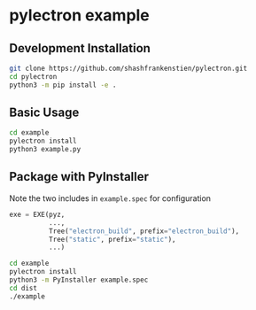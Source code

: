 # pylectron example

## Development Installation

```sh
git clone https://github.com/shashfrankenstien/pylectron.git
cd pylectron
python3 -m pip install -e .
```

## Basic Usage

```sh
cd example
pylectron install
python3 example.py
```


## Package with PyInstaller
Note the two includes in `example.spec` for configuration

```py
exe = EXE(pyz,
          ...,
          Tree("electron_build", prefix="electron_build"),
          Tree("static", prefix="static"),
          ...)
```

```sh
cd example
pylectron install
python3 -m PyInstaller example.spec
cd dist
./example
```